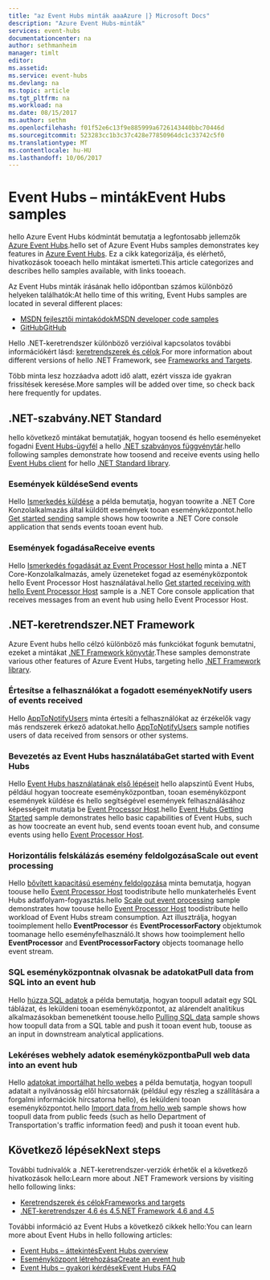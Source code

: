 ```yaml
---
title: "az Event Hubs minták aaaAzure |} Microsoft Docs"
description: "Azure Event Hubs-minták"
services: event-hubs
documentationcenter: na
author: sethmanheim
manager: timlt
editor: 
ms.assetid: 
ms.service: event-hubs
ms.devlang: na
ms.topic: article
ms.tgt_pltfrm: na
ms.workload: na
ms.date: 08/15/2017
ms.author: sethm
ms.openlocfilehash: f01f52e6c13f9e885999a6726143440bbc70446d
ms.sourcegitcommit: 523283cc1b3c37c428e77850964dc1c33742c5f0
ms.translationtype: MT
ms.contentlocale: hu-HU
ms.lasthandoff: 10/06/2017
---
```

# <a name="event-hubs-samples"></a><span data-ttu-id="659f8-103">Event Hubs – minták</span><span class="sxs-lookup"><span data-stu-id="659f8-103">Event Hubs samples</span></span> 

<span data-ttu-id="659f8-104">hello Azure Event Hubs kódmintát bemutatja a legfontosabb jellemzők [Azure Event Hubs](/azure/event-hubs/).</span><span class="sxs-lookup"><span data-stu-id="659f8-104">hello set of Azure Event Hubs samples demonstrates key features in [Azure Event Hubs](/azure/event-hubs/).</span></span> <span data-ttu-id="659f8-105">Ez a cikk kategorizálja, és elérhető, hivatkozások tooeach hello mintákat ismerteti.</span><span class="sxs-lookup"><span data-stu-id="659f8-105">This article categorizes and describes hello samples available, with links tooeach.</span></span>

<span data-ttu-id="659f8-106">Az Event Hubs minták írásának hello időpontban számos különböző helyeken találhatók:</span><span class="sxs-lookup"><span data-stu-id="659f8-106">At hello time of this writing, Event Hubs samples are located in several different places:</span></span>

- [<span data-ttu-id="659f8-107">MSDN fejlesztői mintakódok</span><span class="sxs-lookup"><span data-stu-id="659f8-107">MSDN developer code samples</span></span>](https://code.msdn.microsoft.com/site/search?query=event%20hubs&f%5B0%5D.Value=event%20hubs&f%5B0%5D.Type=SearchText&ac=5)
- [<span data-ttu-id="659f8-108">GitHub</span><span class="sxs-lookup"><span data-stu-id="659f8-108">GitHub</span></span>](https://github.com/Azure/azure-event-hubs/tree/master/samples)

<span data-ttu-id="659f8-109">Hello .NET-keretrendszer különböző verzióival kapcsolatos további információkért lásd: [keretrendszerek és célok](/dotnet/articles/standard/frameworks).</span><span class="sxs-lookup"><span data-stu-id="659f8-109">For more information about different versions of hello .NET Framework, see [Frameworks and Targets](/dotnet/articles/standard/frameworks).</span></span>

<span data-ttu-id="659f8-110">Több minta lesz hozzáadva adott idő alatt, ezért vissza ide gyakran frissítések keresése.</span><span class="sxs-lookup"><span data-stu-id="659f8-110">More samples will be added over time, so check back here frequently for updates.</span></span>

## <a name="net-standard"></a><span data-ttu-id="659f8-111">.NET-szabvány</span><span class="sxs-lookup"><span data-stu-id="659f8-111">.NET Standard</span></span>

<span data-ttu-id="659f8-112">hello következő mintákat bemutatják, hogyan toosend és hello eseményeket fogadni [Event Hubs-ügyfél](https://github.com/Azure/azure-event-hubs-dotnet/blob/master/readme.md) a hello [.NET szabványos függvénytár](/dotnet/articles/standard/library).</span><span class="sxs-lookup"><span data-stu-id="659f8-112">hello following samples demonstrate how toosend and receive events using hello [Event Hubs client](https://github.com/Azure/azure-event-hubs-dotnet/blob/master/readme.md) for hello [.NET Standard library](/dotnet/articles/standard/library).</span></span>

### <a name="send-events"></a><span data-ttu-id="659f8-113">Események küldése</span><span class="sxs-lookup"><span data-stu-id="659f8-113">Send events</span></span> 

<span data-ttu-id="659f8-114">Hello [Ismerkedés küldése](https://github.com/Azure/azure-event-hubs/tree/master/samples/DotNet/Microsoft.Azure.EventHubs/SampleSender) a példa bemutatja, hogyan toowrite a .NET Core Konzolalkalmazás által küldött események tooan eseményközpontot.</span><span class="sxs-lookup"><span data-stu-id="659f8-114">hello [Get started sending](https://github.com/Azure/azure-event-hubs/tree/master/samples/DotNet/Microsoft.Azure.EventHubs/SampleSender) sample shows how toowrite a .NET Core console application that sends events tooan event hub.</span></span>

### <a name="receive-events"></a><span data-ttu-id="659f8-115">Események fogadása</span><span class="sxs-lookup"><span data-stu-id="659f8-115">Receive events</span></span> 

<span data-ttu-id="659f8-116">Hello [Ismerkedés fogadását az Event Processor Host hello](https://github.com/Azure/azure-event-hubs/tree/master/samples/DotNet/Microsoft.Azure.EventHubs/SampleEphReceiver) minta a .NET Core-Konzolalkalmazás, amely üzeneteket fogad az eseményközpontok hello Event Processor Host használatával.</span><span class="sxs-lookup"><span data-stu-id="659f8-116">hello [Get started receiving with hello Event Processor Host](https://github.com/Azure/azure-event-hubs/tree/master/samples/DotNet/Microsoft.Azure.EventHubs/SampleEphReceiver) sample is a .NET Core console application that receives messages from an event hub using hello Event Processor Host.</span></span>

## <a name="net-framework"></a><span data-ttu-id="659f8-117">.NET-keretrendszer</span><span class="sxs-lookup"><span data-stu-id="659f8-117">.NET Framework</span></span>   

<span data-ttu-id="659f8-118">Azure Event hubs hello célzó különböző más funkciókat fogunk bemutatni, ezeket a mintákat [.NET Framework könyvtár](/dotnet/framework/index).</span><span class="sxs-lookup"><span data-stu-id="659f8-118">These samples demonstrate various other features of Azure Event Hubs, targeting hello [.NET Framework library](/dotnet/framework/index).</span></span>
 
### <a name="notify-users-of-events-received"></a><span data-ttu-id="659f8-119">Értesítse a felhasználókat a fogadott események</span><span class="sxs-lookup"><span data-stu-id="659f8-119">Notify users of events received</span></span>

<span data-ttu-id="659f8-120">Hello [AppToNotifyUsers](https://github.com/Azure-Samples/event-hubs-dotnet-user-notifications) minta értesíti a felhasználókat az érzékelők vagy más rendszerek érkező adatokat.</span><span class="sxs-lookup"><span data-stu-id="659f8-120">hello [AppToNotifyUsers](https://github.com/Azure-Samples/event-hubs-dotnet-user-notifications) sample notifies users of data received from sensors or other systems.</span></span>

### <a name="get-started-with-event-hubs"></a><span data-ttu-id="659f8-121">Bevezetés az Event Hubs használatába</span><span class="sxs-lookup"><span data-stu-id="659f8-121">Get started with Event Hubs</span></span> 

<span data-ttu-id="659f8-122">Hello [Event Hubs használatának első lépéseit](https://code.msdn.microsoft.com/Service-Bus-Event-Hub-286fd097) hello alapszintű Event Hubs, például hogyan toocreate eseményközpontban, tooan eseményközpont események küldése és hello segítségével események felhasználásához képességeit mutatja be [Event Processor Host](https://www.nuget.org/packages/Microsoft.Azure.ServiceBus.EventProcessorHost/).</span><span class="sxs-lookup"><span data-stu-id="659f8-122">hello [Event Hubs Getting Started](https://code.msdn.microsoft.com/Service-Bus-Event-Hub-286fd097) sample demonstrates hello basic capabilities of Event Hubs, such as how toocreate an event hub, send events tooan event hub, and consume events using hello [Event Processor Host](https://www.nuget.org/packages/Microsoft.Azure.ServiceBus.EventProcessorHost/).</span></span>

### <a name="scale-out-event-processing"></a><span data-ttu-id="659f8-123">Horizontális felskálázás esemény feldolgozása</span><span class="sxs-lookup"><span data-stu-id="659f8-123">Scale out event processing</span></span> 

<span data-ttu-id="659f8-124">Hello [bővített kapacitású esemény feldolgozása](https://code.msdn.microsoft.com/Service-Bus-Event-Hub-45f43fc3) minta bemutatja, hogyan toouse hello [Event Processor Host](https://www.nuget.org/packages/Microsoft.Azure.ServiceBus.EventProcessorHost/) toodistribute hello munkaterhelés Event Hubs adatfolyam-fogyasztás.</span><span class="sxs-lookup"><span data-stu-id="659f8-124">hello [Scale out event processing](https://code.msdn.microsoft.com/Service-Bus-Event-Hub-45f43fc3) sample demonstrates how toouse hello [Event Processor Host](https://www.nuget.org/packages/Microsoft.Azure.ServiceBus.EventProcessorHost/) toodistribute hello workload of Event Hubs stream consumption.</span></span> <span data-ttu-id="659f8-125">Azt illusztrálja, hogyan tooimplement hello **EventProcessor** és **EventProcessorFactory** objektumok toomanage hello eseményfelhasználó.</span><span class="sxs-lookup"><span data-stu-id="659f8-125">It shows how tooimplement hello **EventProcessor** and **EventProcessorFactory** objects toomanage hello event stream.</span></span> 

###  <a name="pull-data-from-sql-into-an-event-hub"></a><span data-ttu-id="659f8-126">SQL eseményközpontnak olvasnak be adatokat</span><span class="sxs-lookup"><span data-stu-id="659f8-126">Pull data from SQL into an event hub</span></span>

<span data-ttu-id="659f8-127">Hello [húzza SQL adatok](https://github.com/Azure-Samples/event-hubs-dotnet-import-from-sql) a példa bemutatja, hogyan toopull adatait egy SQL táblázat, és leküldeni tooan eseményközpontot, az alárendelt analitikus alkalmazásokban bemenetként toouse.</span><span class="sxs-lookup"><span data-stu-id="659f8-127">hello [Pulling SQL data](https://github.com/Azure-Samples/event-hubs-dotnet-import-from-sql) sample shows how toopull data from a SQL table and push it tooan event hub, toouse as an input in downstream analytical applications.</span></span>

### <a name="pull-web-data-into-an-event-hub"></a><span data-ttu-id="659f8-128">Lekéréses webhely adatok eseményközpontba</span><span class="sxs-lookup"><span data-stu-id="659f8-128">Pull web data into an event hub</span></span> 

<span data-ttu-id="659f8-129">Hello [adatokat importálhat hello webes](https://github.com/Azure-Samples/event-hubs-dotnet-importfromweb) a példa bemutatja, hogyan toopull adatait a nyilvánosság elől hírcsatornák (például egy részleg a szállítására a forgalmi információk hírcsatorna hello), és leküldeni tooan eseményközpontot.</span><span class="sxs-lookup"><span data-stu-id="659f8-129">hello [Import data from hello web](https://github.com/Azure-Samples/event-hubs-dotnet-importfromweb) sample shows how toopull data from public feeds (such as hello Department of Transportation's traffic information feed) and push it tooan event hub.</span></span>

## <a name="next-steps"></a><span data-ttu-id="659f8-130">Következő lépések</span><span class="sxs-lookup"><span data-stu-id="659f8-130">Next steps</span></span>

<span data-ttu-id="659f8-131">További tudnivalók a .NET-keretrendszer-verziók érhetők el a következő hivatkozások hello:</span><span class="sxs-lookup"><span data-stu-id="659f8-131">Learn more about .NET Framework versions by visiting hello following links:</span></span>

- [<span data-ttu-id="659f8-132">Keretrendszerek és célok</span><span class="sxs-lookup"><span data-stu-id="659f8-132">Frameworks and targets</span></span>](/dotnet/articles/standard/frameworks)
- [<span data-ttu-id="659f8-133">.NET-keretrendszer 4.6 és 4.5</span><span class="sxs-lookup"><span data-stu-id="659f8-133">.NET Framework 4.6 and 4.5</span></span>](/dotnet/framework/index)

<span data-ttu-id="659f8-134">További információ az Event Hubs a következő cikkek hello:</span><span class="sxs-lookup"><span data-stu-id="659f8-134">You can learn more about Event Hubs in hello following articles:</span></span>

- [<span data-ttu-id="659f8-135">Event Hubs – áttekintés</span><span class="sxs-lookup"><span data-stu-id="659f8-135">Event Hubs overview</span></span>](event-hubs-what-is-event-hubs.md)
- [<span data-ttu-id="659f8-136">Eseményközpont létrehozása</span><span class="sxs-lookup"><span data-stu-id="659f8-136">Create an event hub</span></span>](event-hubs-create.md)
- [<span data-ttu-id="659f8-137">Event Hubs – gyakori kérdések</span><span class="sxs-lookup"><span data-stu-id="659f8-137">Event Hubs FAQ</span></span>](event-hubs-faq.md)